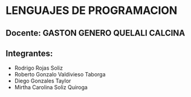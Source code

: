 # LENGUAJES DE PROGRAMACION

## Docente: GASTON GENERO QUELALI CALCINA

## Integrantes:

- Rodrigo Rojas Soliz
- Roberto Gonzalo Valdivieso Taborga
- Diego Gonzales Taylor
- Mirtha Carolina Soliz Quiroga